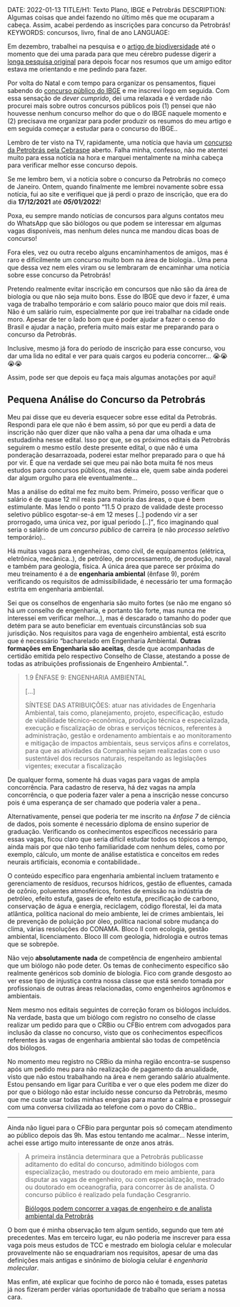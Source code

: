 <!DOCTYPE html>
<meta http-equiv="content-type" content="text/html; charset=utf-8">
<link rel="stylesheet" href="../css/style.css" type="text/css">
<!-- PLAIN TEXT -->
DATE: 2022-01-13
TITLE/H1: Texto Plano, IBGE e Petrobrás
DESCRIPTION: Algumas coisas que andei fazendo no último mês que me ocuparam a cabeça. Assim, acabei perdendo as inscrições para concurso da Petrobrás!
KEYWORDS: concursos, livro, final de ano
LANGUAGE: 

<!-- DATE MUST BE IN THE FORMAT YYY-MM-DD -->
<!-- H1 WILL BE ADDED TO POST/ARTICLE HEADER -->
<!-- KEYWORD DELIMITER IS COMMA -->


<!-- HYPERTEXT -->

Em dezembro, trabalhei na pesquisa e o [artigo de biodiversidade](https://biodiversidade.github.io/)
até o momento que dei uma parada para que meu cérebro pudesse
digerir a [longa pesquisa original](https://biodiversidade.github.io/src/diversidade.txt)
para depois focar nos resumos que um amigo editor estava me orientando
e me pedindo para fazer.

Por volta do Natal e com tempo para organizar os pensamentos,
fiquei sabendo do [concurso público do IBGE](https://conhecimento.fgv.br/concursos/ibgepss21/09)
e me inscrevi logo em seguida.
Com essa sensação de *dever cumprido*, dei uma relaxada
e é verdade não procurei mais sobre outros concursos públicos
pois (1) pensei que não houvesse nenhum concurso melhor do que
o do IBGE naquele momento e (2) precisava me organizar para poder
produzir os resumos do meu artigo e em seguida começar a
estudar para o concurso do IBGE..

Lembro de ter visto na TV, rapidamente, uma notícia que havia um
[concurso da Petrobrás pela Cebraspe](https://www.cebraspe.org.br/concursos/petrobras_21_ns)
aberto. Falha minha, confesso, não me atentei
muito para essa notícia na hora e marquei mentalmente na minha cabeça para
verificar melhor esse concurso depois.

Se me lembro bem, vi a notícia sobre o concurso da Petrobrás
no começo de Janeiro. Ontem, quando finalmente me lembrei
novamente sobre essa notícia, fui ao site e verifiquei que já
perdi o prazo de inscrição, que era do dia **17/12/2021** até ***05*/01/2022**!

Poxa, eu sempre mando notícias de concursos para alguns contatos meu
do WhatsApp que são biólogos ou que podem se interessar em algumas
vagas disponíveis, mas nenhum deles nunca me mandou dicas boas de
concurso!

Fora eles, vez ou outra recebo alguns encaminhamentos de amigos, mas
é raro e dificilmente um concurso muito bom na área de biologia..
Uma pena que dessa vez nem eles viram ou se lembraram de encaminhar
uma notícia sobre esse concurso da Petrobrás!

Pretendo realmente evitar inscrição em concursos que não são da área
de biologia ou que não seja muito bons. Esse do IBGE que devo ir fazer,
é uma vaga de trabalho temporário e com salário pouco maior que dois mil reais.
Não é um salário ruim, especialmente por que irei trabalhar na cidade onde
moro. Apesar de ter o lado bom que é poder ajudar a fazer o censo do
Brasil e ajudar a nação, preferia muito mais estar me preparando
para o concurso da Petrobrás.

Inclusive, mesmo já fora do período de inscrição para esse concurso,
vou dar uma lida no edital e ver para quais cargos eu poderia
concorrer... 😭😭😭😭

Assim, pode ser que depois eu faça mais algumas anotações por aqui!


## Pequena Análise do Concurso da Petrobrás

Meu pai disse que eu deveria esquecer sobre esse edital da Petrobrás.
Respondi para ele que não é bem assim, só por que eu perdi a data
de inscrição não quer dizer que não valha a pena dar uma olhada
e uma estudadinha nesse edital. Isso por que, se os próximos editais
da Petrobrás seguirem o mesmo estilo deste presente edital, o que não
é uma ponderação desarrazoada,
poderei estar melhor preparado para o que há por vir. É que na verdade
sei que meu pai não bota muita fé nos meus estudos para concursos públicos,
mas deixa ele, quem sabe ainda poderei dar algum orgulho para ele
eventualmente...

Mas a análise do edital me fez muito bem. Primeiro, posso verificar que
o salário é de quase 12 mil reais para maioria das áreas, o que
é bem estimulante. Mas lendo o ponto
<q>11.5 O prazo de validade deste processo seletivo público esgotar-se-á
em 12 meses [..] podendo vir a ser prorrogado, uma única vez, por igual período [..]</q>,
fico imaginando qual seria o salário de um *concurso público* de carreira 
(e não *processo seletivo* temporário)..

Há muitas vagas para engenheiras, como civil, de equipamentos (elétrica, 
eletrônica, mecânica..), de petróleo, de processamento, de produção, naval 
e também para geologia, física. A única área que parece ser próxima do meu
treinamento é a de **engenharia ambiental** (ênfase 9), porém verificando
os requisitos de admissibilidade, é necessário ter uma formação
estrita em engenharia ambiental.

Sei que os conselhos de engenharia são muito fortes
(se não me engano só há *um* conselho de engenharia, e portanto tão forte,
mas nunca me interessei em verificar melhor...), mas é descarado o tamanho
do poder que detém para se auto beneficiar em eventuais circunstâncias sob
sua jurisdição. Nos requisitos para vaga de engenheiro ambiental, está
escrito que é necessário <q>bacharelado em Engenharia Ambiental. **Outras 
formações em Engenharia são aceitas**, desde que acompanhadas de certidão
emitida pelo respectivo Conselho de Classe, atestando a posse de todas
as atribuições profissionais de Engenheiro Ambiental.</q>.

> 1.9 ÊNFASE 9: ENGENHARIA AMBIENTAL  
>
> [...] 
>
> SÍNTESE DAS ATRIBUIÇÕES: atuar nas atividades de Engenharia Ambiental, tais como, planejamento, projeto, 
> especificação, estudo de viabilidade técnico-econômica, produção técnica e especializada, execução e fiscalização de 
> obras e serviços técnicos, referentes à administração, gestão e ordenamento ambientais e ao monitoramento e 
> mitigação de impactos ambientais, seus serviços afins e correlatos, para que as atividades da Companhia sejam 
> realizadas com o uso sustentável dos recursos naturais, respeitando as legislações vigentes; executar a fiscalização 

De qualquer forma, somente há duas vagas para vagas de ampla concorrência.
Para cadastro de reserva, há dez vagas na ampla concorrência, o que
poderia fazer valer a pena a inscrição nesse concurso pois é uma esperança
de ser chamado que poderia valer a pena..

Alternativamente, pensei que poderia ter me inscrito na *ênfase 7* de
ciência de dados, pois somente é necessário diploma de ensino superior
de graduação. Verificando os conhecimentos específicos necessário
para essas vagas, ficou claro que seria difícil estudar todos os tópicos
a tempo, ainda mais por que não tenho familiaridade com nenhum deles,
como por exemplo, cálculo, um monte de análise estatística e conceitos
em redes neurais artificiais, economia e contabilidade..

O conteúdo específico para engenharia ambiental incluem tratamento e
gerenciamento de resíduos, recursos hídricos, gestão de efluentes,
camada de ozônio, poluentes atmosféricos, fontes de emissão na indústria
de petróleo, efeito estufa, gases de efeito estufa, precificação
de carbono, conservação de água e energia, reciclagem, código florestal,
lei da mata atlântica, política nacional do meio ambiente, lei de crimes
ambientais, lei de prevenção de poluição por óleo, política nacional
sobre mudança do clima, várias resoluções do CONAMA. Bloco II com ecologia,
gestão ambiental, licenciamento. Bloco III com geologia, hidrologia
e outros temas que se sobrepõe.

Não vejo **absolutamente nada** de competência de engenheiro ambiental
que um biólogo não pode deter. Os temas de conhecimento específico
são realmente genéricos sob domínio de biologia. Fico com grande
desgosto ao ver esse tipo de injustiça contra nossa classe que está
sendo tomada por profissionais de outras áreas relacionadas, como
engenheiros agrônomos e ambientais.

Nem mesmo nos editais seguintes de correção foram os biólogos incluídos.
Na verdade, basta que um biólogo com registro no conselho de classe
realizar um pedido para que o CRBio ou CFBio entrem com advogados
para inclusão da classe no concurso, visto que os conhecimentos
específicos referentes às vagas de engenharia ambiental são
todas de competência dos biólogos.

No momento meu registro no CRBio da minha região encontra-se suspenso
após um pedido meu para não realização de pagamento da anualidade,
visto que não estou trabalhando na área e nem gerando salário atualmente.
Estou pensando em ligar para Curitiba e ver o que eles
podem me dizer do por que o biólogo não estar incluído nesse concurso
da Petrobrás, mesmo que me custe usar todas minhas energias para manter
a calma e prosseguir com uma conversa civilizada ao telefone com
o povo do CRBio..

---

Ainda não liguei para o CFBio para perguntar pois só começam atendimento
ao público depois das 9h. Mas estou tentando me acalmar... Nesse interim,
achei esse artigo muito interessante de onze anos atrás.

> A primeira instância determinara que a Petrobrás publicasse aditamento do edital do concurso, admitindo biólogos com especialização, mestrado ou doutorado em meio ambiente, para disputar as vagas de engenheiro, ou com especialização, mestrado ou doutorado em oceanografia, para concorrer às de analista. O concurso público é realizado pela fundação Cesgranrio. 
>
> [Biólogos podem concorrer a vagas de engenheiro e de analista ambiental da Petrobrás](https://trf-2.jusbrasil.com.br/noticias/2532073/biologos-podem-concorrer-a-vagas-de-engenheiro-e-de-analista-ambiental-da-petrobras)

O bom que é minha observação tem algum sentido, segundo que tem
até precedentes. Mas em terceiro lugar, eu não poderia me inscrever
para essa vaga pois meus estudos de TCC e mestrado em biologia celular
e molecular provavelmente não se enquadrariam nos requisitos, apesar
de uma das definições mais antigas e sinônimo 
de biologia celular é *engenharia molecular*.

Mas enfim, até explicar que focinho de porco não é tomada,
esses patetas já nos fizeram perder várias oportunidade de trabalho
que seriam a nossa cara.
